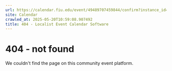 ```yaml
---
url: https://calendar.fiu.edu/event/49489707459844/confirm?instance_id=49489707479311&return=https%3A%2F%2Fcalendar.fiu.edu%2Fmiami_beach_urban_studios_364
site: Calendar
crawled_at: 2025-05-20T10:59:08.907492
title: 404 - Localist Event Calendar Software
---
```


# 404 - not found
We couldn't find the page on this community event platform.

